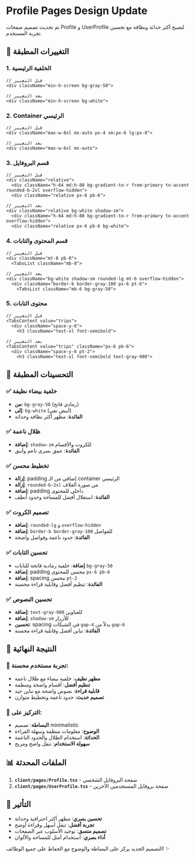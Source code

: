 # Profile Pages Design Update

تم تحديث تصميم صفحات Profile و UserProfile لتصبح أكثر حداثة ونظافة مع تحسين تجربة المستخدم.

## 🎨 التغييرات المطبقة

### 1. الخلفية الرئيسية
```tsx
// قبل التغيير
<div className="min-h-screen bg-gray-50">

// بعد التغيير
<div className="min-h-screen bg-white">
```

### 2. Container الرئيسي
```tsx
// قبل التغيير
<div className="max-w-6xl mx-auto px-4 sm:px-6 lg:px-8">

// بعد التغيير
<div className="max-w-6xl mx-auto">
```

### 3. قسم البروفايل
```tsx
// قبل التغيير
<div className="relative">
  <div className="h-64 md:h-80 bg-gradient-to-r from-primary to-accent rounded-b-2xl overflow-hidden">
  <div className="relative px-6 pb-6">

// بعد التغيير
<div className="relative bg-white shadow-sm">
  <div className="h-64 md:h-80 bg-gradient-to-r from-primary to-accent overflow-hidden">
  <div className="relative px-6 pb-6 bg-white">
```

### 4. قسم المحتوى والتابات
```tsx
// قبل التغيير
<div className="mt-8 pb-8">
  <TabsList className="mb-8">

// بعد التغيير
<div className="bg-white shadow-sm rounded-lg mt-6 overflow-hidden">
  <div className="border-b border-gray-100 px-6 pt-6">
    <TabsList className="mb-6 bg-gray-50">
```

### 5. محتوى التابات
```tsx
// قبل التغيير
<TabsContent value="trips">
  <div className="space-y-6">
    <h3 className="text-xl font-semibold">

// بعد التغيير
<TabsContent value="trips" className="px-6 pb-6">
  <div className="space-y-6 pt-2">
    <h3 className="text-xl font-semibold text-gray-900">
```

## 🎯 التحسينات المطبقة

### ✅ خلفية بيضاء نظيفة
- **من**: `bg-gray-50` (رمادي فاتح)
- **إلى**: `bg-white` (أبيض نقي)
- **الفائدة**: مظهر أكثر نظافة وحداثة

### ✅ ظلال ناعمة
- **إضافة**: `shadow-sm` للكروت والأقسام
- **الفائدة**: عمق بصري ناعم وأنيق

### ✅ تخطيط محسن
- **إزالة**: padding إضافي من الـ container الرئيسي
- **إزالة**: `rounded-b-2xl` من صورة الغلاف
- **إضافة**: padding داخلي للمحتوى
- **الفائدة**: استغلال أفضل للمساحة وحدود أنظف

### ✅ تصميم الكروت
- **إضافة**: `rounded-lg` و `overflow-hidden`
- **إضافة**: `border-b border-gray-100` للفواصل
- **الفائدة**: حدود ناعمة وفواصل واضحة

### ✅ تحسين التابات
- **إضافة**: خلفية رمادية فاتحة للتابات `bg-gray-50`
- **إضافة**: padding محسن للمحتوى `px-6 pb-6`
- **إضافة**: spacing محسن `pt-2`
- **الفائدة**: تنظيم أفضل وقابلية قراءة محسنة

### ✅ تحسين النصوص
- **إضافة**: `text-gray-900` للعناوين
- **إضافة**: `shadow-sm` للأزرار
- **تحسين**: spacing في الشبكات `gap-4` بدلاً من `gap-6`
- **الفائدة**: تباين أفضل وقابلية قراءة محسنة

## 🎨 النتيجة النهائية

### 📱 تجربة مستخدم محسنة:
- **مظهر نظيف**: خلفية بيضاء مع ظلال ناعمة
- **تنظيم أفضل**: أقسام واضحة ومنظمة
- **قابلية قراءة**: نصوص واضحة مع تباين جيد
- **تصميم حديث**: حدود ناعمة وتخطيط متوازن

### 🎯 التركيز على:
- **البساطة**: تصميم minimalistic
- **الوضوح**: معلومات منظمة وسهلة القراءة
- **الحداثة**: استخدام الظلال والحدود الناعمة
- **سهولة الاستخدام**: تنقل واضح ومريح

## 📊 الملفات المحدثة

1. **`client/pages/Profile.tsx`** - صفحة البروفايل الشخصي
2. **`client/pages/UserProfile.tsx`** - صفحة بروفايل المستخدمين الآخرين

## 🚀 التأثير

- **تحسين بصري**: مظهر أكثر احترافية وحداثة
- **تجربة أفضل**: تنقل أسهل وقراءة أوضح
- **تصميم متسق**: توحيد الأسلوب عبر الصفحات
- **أداء بصري**: استخدام أمثل للمساحة والألوان

التصميم الجديد يركز على البساطة والوضوح مع الحفاظ على جميع الوظائف! ✨
